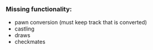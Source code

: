 ### Missing functionality:

 - pawn conversion (must keep track that is converted)
 - castling
 - draws
 - checkmates
 
